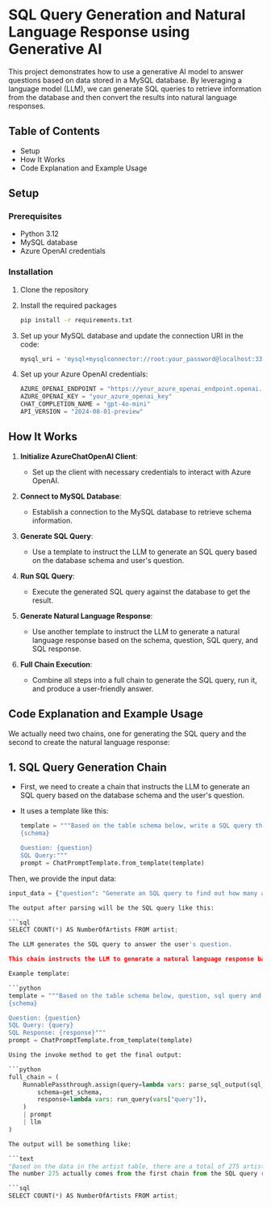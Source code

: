 # SQL Query Generation and Natural Language Response using Generative AI

This project demonstrates how to use a generative AI model to answer questions based on data stored in a MySQL database. By leveraging a language model (LLM), we can generate SQL queries to retrieve information from the database and then convert the results into natural language responses.

## Table of Contents
- Setup
- How It Works
- Code Explanation and Example Usage

## Setup

### Prerequisites
- Python 3.12
- MySQL database
- Azure OpenAI credentials

### Installation
1. Clone the repository
2. Install the required packages
    ```bash
    pip install -r requirements.txt
    ```

3. Set up your MySQL database and update the connection URI in the code:
    ```python
    mysql_uri = 'mysql+mysqlconnector://root:your_password@localhost:3306/Chinook'
    ```

4. Set up your Azure OpenAI credentials:
    ```python
    AZURE_OPENAI_ENDPOINT = "https://your_azure_openai_endpoint.openai.azure.com/"
    AZURE_OPENAI_KEY = "your_azure_openai_key"
    CHAT_COMPLETION_NAME = "gpt-4o-mini"
    API_VERSION = "2024-08-01-preview"
    ```

## How It Works

1. **Initialize AzureChatOpenAI Client**:
    - Set up the client with necessary credentials to interact with Azure OpenAI.

2. **Connect to MySQL Database**:
    - Establish a connection to the MySQL database to retrieve schema information.

3. **Generate SQL Query**:
    - Use a template to instruct the LLM to generate an SQL query based on the database schema and user's question.

4. **Run SQL Query**:
    - Execute the generated SQL query against the database to get the result.

5. **Generate Natural Language Response**:
    - Use another template to instruct the LLM to generate a natural language response based on the schema, question, SQL query, and SQL response.

6. **Full Chain Execution**:
    - Combine all steps into a full chain to generate the SQL query, run it, and produce a user-friendly answer.
  
## Code Explanation and Example Usage

We actually need two chains, one for generating the SQL query and the second to create the natural language response:

## 1. SQL Query Generation Chain

- First, we need to create a chain that instructs the LLM to generate an SQL query based on the database schema and the user's question.

- It uses a template like this:
  ```python
  template = """Based on the table schema below, write a SQL query that would answer the user's question:
  {schema}

  Question: {question}
  SQL Query:"""
  prompt = ChatPromptTemplate.from_template(template)

Then, we provide the input data:

```python
input_data = {"question": "Generate an SQL query to find out how many artists are there in the `artist` table."}

The output after parsing will be the SQL query like this:

```sql
SELECT COUNT(*) AS NumberOfArtists FROM artist;

The LLM generates the SQL query to answer the user's question.

This chain instructs the LLM to generate a natural language response based on the schema, question, SQL query, and SQL response.

Example template:

```python
template = """Based on the table schema below, question, sql query and sql response, write a natural language response:
{schema}

Question: {question}
SQL Query: {query}
SQL Response: {response}"""
prompt = ChatPromptTemplate.from_template(template)

Using the invoke method to get the final output:

```python
full_chain = (
    RunnablePassthrough.assign(query=lambda vars: parse_sql_output(sql_chain.invoke(vars).content)).assign(
        schema=get_schema,
        response=lambda vars: run_query(vars["query"]),
    )
    | prompt
    | llm
)

The output will be something like:

```text
"Based on the data in the artist table, there are a total of 275 artists."
The number 275 actually comes from the first chain from the SQL query result:

```sql
SELECT COUNT(*) AS NumberOfArtists FROM artist;
